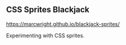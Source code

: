 ## CSS Sprites Blackjack

https://marcwright.github.io/blackjack-sprites/

Experimenting with CSS sprites.
